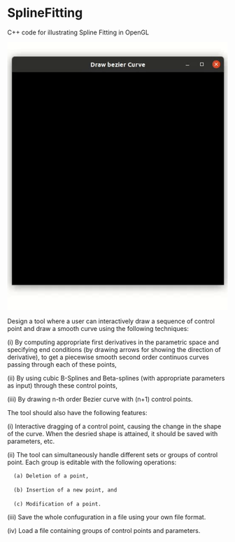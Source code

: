 SplineFitting
=============

C++ code for illustrating Spline Fitting in OpenGL

![Alt Text](https://github.com/PranjalSahu/SplineFitting/blob/master/spline_fitting.gif)

Design a tool where a user can interactively draw a sequence of control point and draw a smooth curve using the following techniques:

(i) By computing appropriate first derivatives in the parametric space and specifying end conditions (by drawing arrows for showing the direction of derivative), to get a piecewise smooth second order continuos curves passing through each of these points,

(ii) By using cubic B-Splines and Beta-splines (with appropriate parameters as input) through these control points,

(iii) By drawing n-th order Bezier curve with (n+1) control points.

 

The tool should also have the following features:

(i) Interactive dragging of a control point, causing the change in the shape of the curve. When the desried shape is attained, it should be saved with parameters, etc.

(ii) The tool can simultaneously handle different sets or groups of control point. Each group is editable with the following operations:

      (a) Deletion of a point,

      (b) Insertion of a new point, and

      (c) Modification of a point.

(iii) Save the whole confuguration in a file using your own file format.

(iv) Load a file containing groups of control points and parameters.

